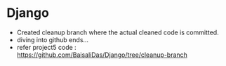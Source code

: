 # Django

- Created cleanup branch where the actual cleaned code is committed.
- diving into github ends...
- refer project5 code : https://github.com/BaisaliDas/Django/tree/cleanup-branch
